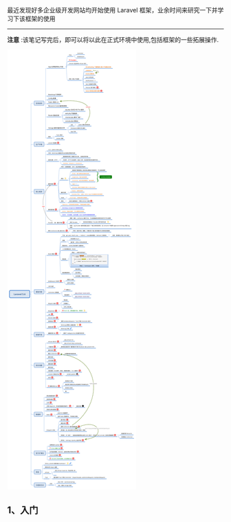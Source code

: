 最近发现好多企业级开发网站均开始使用 Laravel 框架，业余时间来研究一下并学习下该框架的使用

------

**注意** :该笔记写完后，即可以将以此在正式环境中使用,包括框架的一些拓展操作.

![laravel5.6-logo](https://github.com/zuoliguang/studyMarks/blob/master/images/laravel5.6.jpg?raw=true)

## 1、入门
